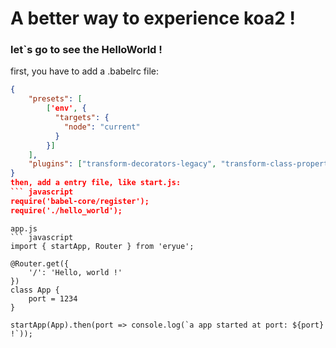 # A better way to experience koa2 !
### let`s go to see the HelloWorld !

first, you have to add a .babelrc file:
``` json
{
    "presets": [
        ['env', {
          "targets": {
            "node": "current"
          }
        }]
    ],
    "plugins": ["transform-decorators-legacy", "transform-class-properties"]
}
then, add a entry file, like start.js:
``` javascript
require('babel-core/register');
require('./hello_world');
```
```
app.js
``` javascript
import { startApp, Router } from 'eryue';

@Router.get({
	'/': 'Hello, world !'
})
class App {
	port = 1234
}

startApp(App).then(port => console.log(`a app started at port: ${port} !`));
```
